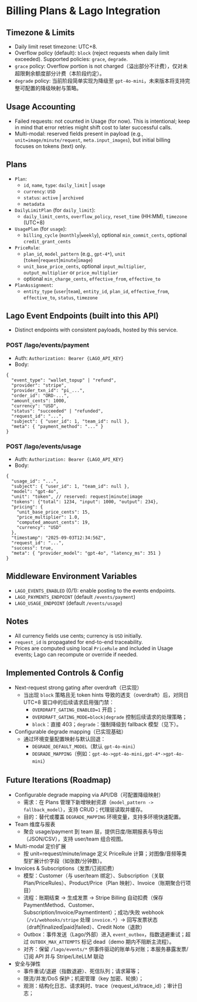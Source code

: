 # Billing Plans & Lago Integration

## Timezone & Limits
- Daily limit reset timezone: UTC+8.
- Overflow policy (default): `block` (reject requests when daily limit exceeded). Supported policies: `grace`, `degrade`.
- `grace` policy: Overflow portion is not charged（溢出部分不计费），仅对未超限剩余额度部分计费（本阶段约定）。
- `degrade` policy: 当前阶段简单实现为降级至 `gpt-4o-mini`，未来版本将支持完整可配置的降级映射与策略。

## Usage Accounting
- Failed requests: not counted in Usage (for now). This is intentional; keep in mind that error retries might shift cost to later successful calls.
- Multi-modal: reserved fields present in payload (e.g., `unit=image/minute/request`, `meta.input_images`), but initial billing focuses on tokens (text) only.

## Plans
- `Plan`:
  - `id`, `name`, `type`: `daily_limit` | `usage`
  - `currency`: `USD`
  - `status`: `active` | `archived`
  - `metadata`
- `DailyLimitPlan` (for `daily_limit`):
  - `daily_limit_cents`, `overflow_policy`, `reset_time` (HH:MM), `timezone` (UTC+8)
- `UsagePlan` (for `usage`):
  - `billing_cycle` (`monthly`|`weekly`), optional `min_commit_cents`, optional `credit_grant_cents`
- `PriceRule`:
  - `plan_id`, `model_pattern` (e.g., `gpt-4*`), `unit` (`token`|`request`|`minute`|`image`)
  - `unit_base_price_cents`, optional `input_multiplier`, `output_multiplier` or `price_multiplier`
  - optional `min_charge_cents`, `effective_from`, `effective_to`
- `PlanAssignment`:
  - `entity_type` (`user`|`team`), `entity_id`, `plan_id`, `effective_from`, `effective_to`, `status`, `timezone`

## Lago Event Endpoints (built into this API)
- Distinct endpoints with consistent payloads, hosted by this service.

### POST /lago/events/payment
- Auth: `Authorization: Bearer {LAGO_API_KEY}`
- Body:
```
{
  "event_type": "wallet_topup" | "refund",
  "provider": "stripe",
  "provider_txn_id": "pi_...",
  "order_id": "ORD-...",
  "amount_cents": 1000,
  "currency": "USD",
  "status": "succeeded" | "refunded",
  "request_id": "...",
  "subject": { "user_id": 1, "team_id": null },
  "meta": { "payment_method": "..." }
}
```

### POST /lago/events/usage
- Auth: `Authorization: Bearer {LAGO_API_KEY}`
- Body:
```
{
  "usage_id": "...",
  "subject": { "user_id": 1, "team_id": null },
  "model": "gpt-4o",
  "unit": "token", // reserved: request|minute|image
  "tokens": {"total": 1234, "input": 1000, "output": 234},
  "pricing": {
    "unit_base_price_cents": 15,
    "price_multiplier": 1.0,
    "computed_amount_cents": 19,
    "currency": "USD"
  },
  "timestamp": "2025-09-03T12:34:56Z",
  "request_id": "...",
  "success": true,
  "meta": { "provider_model": "gpt-4o", "latency_ms": 351 }
}
```

## Middleware Environment Variables
- `LAGO_EVENTS_ENABLED` (0/1): enable posting to the events endpoints.
- `LAGO_PAYMENTS_ENDPOINT` (default `/events/payment`)
- `LAGO_USAGE_ENDPOINT` (default `/events/usage`)

## Notes
- All currency fields use cents; currency is `USD` initially.
- `request_id` is propagated for end-to-end traceability.
- Prices are computed using local `PriceRule` and included in Usage events; Lago can recompute or override if needed.

## Implemented Controls & Config
- Next-request strong gating after overdraft（已实现）
  - 当出现 `block` 策略且无 token hints 导致的透支（overdraft）后，对同日 UTC+8 窗口中的后续请求启用强门禁：
    - `OVERDRAFT_GATING_ENABLED=1` 开启；
    - `OVERDRAFT_GATING_MODE=block|degrade` 控制后续请求的处理策略；
    - `block`：直接 403；`degrade`：强制降级到 fallback 模型（见下）。
- Configurable degrade mapping（已实现基础）
  - 通过环境变量配置映射与默认回退：
    - `DEGRADE_DEFAULT_MODEL`（默认 `gpt-4o-mini`）
    - `DEGRADE_MAPPING`（例如：`gpt-4o->gpt-4o-mini,gpt-4*->gpt-4o-mini`）

## Future Iterations (Roadmap)
- Configurable degrade mapping via API/DB（可配置降级映射）
  - 需求：在 Plans 管理下新增映射资源（`model_pattern -> fallback_model`），支持 CRUD；代理层读取并缓存。
  - 目的：替代或覆盖 `DEGRADE_MAPPING` 环境变量，支持多环境快速配置。
- Team 维度与报表
  - 聚合 usage/payment 到 team 层，提供日度/账期报表与导出（JSON/CSV），支持 user/team 组合视图。
- Multi-modal 定价扩展
  - 按 unit=request/minute/image 定义 PriceRule 计算；对图像/音频等类型扩展计价字段（如张数/分钟数）。
- Invoices & Subscriptions（发票/订阅扣费）
  - 模型：Customer（与 user/team 绑定）、Subscription（关联 Plan/PriceRules）、Product/Price（Plan 映射）、Invoice（账期聚合行项目）
  - 流程：账期结束 → 生成发票 → Stripe Billing 自动扣费（保存 PaymentMethod、Customer、Subscription/Invoice/PaymentIntent）；成功/失败 webhook（`/v1/webhooks/stripe` 处理 `invoice.*`）→ 回写发票状态（draft|finalized|paid|failed）、Credit Note（退款）
  - Outbox：事件发送（Lago/外部）进入 `event_outbox`，指数退避重试；超过 `OUTBOX_MAX_ATTEMPTS` 标记 dead（demo 期内不阻断主流程）。
  - 对齐：保留 `/lago/events/*` 供事件驱动的账单与对账；本服务暴露发票/订阅 API 并与 Stripe/LiteLLM 联动
- 安全与弹性
  - 事件重试/退避（指数退避）、死信队列；请求幂等；
  - 限流/并发/DoS 保护；机密管理（key 加密、轮换）；
  - 观测：结构化日志、请求耗时、trace（request_id/trace_id）；审计日志；
